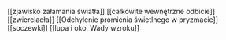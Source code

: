 [[zjawisko załamania światła]]
[[całkowite wewnętrzne odbicie]]
[[zwierciadła]]
[[Odchylenie promienia świetlnego w pryzmacie]]
[[soczewki]]
[[lupa i oko. Wady wzroku]]
